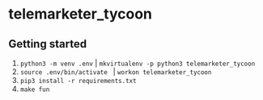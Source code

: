 # telemarketer_tycoon

## Getting started

1. `python3 -m venv .env` | `mkvirtualenv -p python3 telemarketer_tycoon`
1. `source .env/bin/activate ` | `workon telemarketer_tycoon`
1. `pip3 install -r requirements.txt`
1. `make fun`
